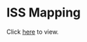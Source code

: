 <h1>ISS Mapping</h1>

Click <a href='https://michaelmcmillen.github.io/iss_mapping/'>here</a> to view.